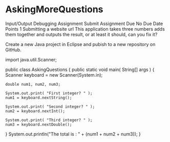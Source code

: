 # AskingMoreQuestions
Input/Output Debugging Assignment
Submit Assignment
Due No Due Date  Points 1  Submitting a website url
This application takes three numbers adds them together and outputs the result, or at least it should, can you fix it?

Create a new Java project in Eclipse and pubish to a new repository on GitHub.

import java.util.Scanner;

public class AskingQuestions 
{ 
  public static void main( String[] args ) 
  { 
    Scanner keyboard = new Scanner(System.in);

    double num1, num2, num3;

    System.out.print( "First integer? " );
    num1 = keyboard.nextString();

    System.out.print( "Second integer? " );
    num2 = keyboard.nextInt();

    System.out.print( "Third integer? " );
    num3 = keyboard.nextDouble();
  }
  System.out.println("The total is : " + (num1 + num2 + num3));
}
